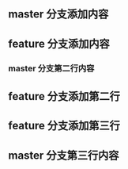 ## master 分支添加内容

## feature 分支添加内容


###  master 分支第二行内容

## feature 分支添加第二行

## feature 分支添加第三行

## master 分支第三行内容

